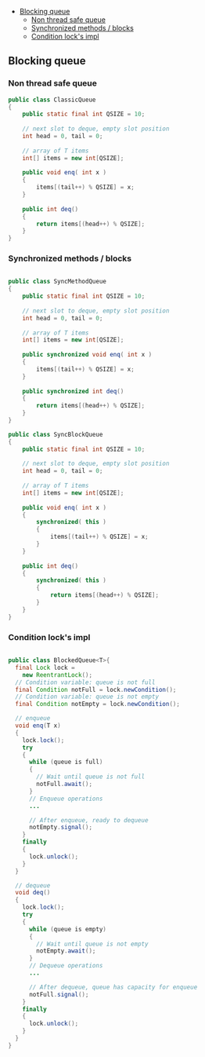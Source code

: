 
- [Blocking queue](#blocking-queue)
	- [Non thread safe queue](#non-thread-safe-queue)
	- [Synchronized methods / blocks](#synchronized-methods--blocks)
	- [Condition lock's impl](#condition-locks-impl)

## Blocking queue

### Non thread safe queue

```java
public class ClassicQueue
{
	public static final int QSIZE = 10;
	
	// next slot to deque, empty slot position
	int head = 0, tail = 0;
	
	// array of T items
	int[] items = new int[QSIZE];
	
	public void enq( int x )
	{
		items[(tail++) % QSIZE] = x;
	}
	
	public int deq()
	{
		return items[(head++) % QSIZE];
	}
}
```

### Synchronized methods / blocks

```java

public class SyncMethodQueue
{
	public static final int QSIZE = 10;
	
	// next slot to deque, empty slot position
	int head = 0, tail = 0;
	
	// array of T items
	int[] items = new int[QSIZE];
	
	public synchronized void enq( int x )
	{
		items[(tail++) % QSIZE] = x;
	}
	
	public synchronized int deq()
	{
		return items[(head++) % QSIZE];
	}
}

public class SyncBlockQueue
{
	public static final int QSIZE = 10;
	
	// next slot to deque, empty slot position
	int head = 0, tail = 0;
	
	// array of T items
	int[] items = new int[QSIZE];
	
	public void enq( int x )
	{
		synchronized( this )
		{
			items[(tail++) % QSIZE] = x;
		}
	}
	
	public int deq()
	{
		synchronized( this )
		{
			return items[(head++) % QSIZE];
		}
	}
}
```

### Condition lock's impl

```java

public class BlockedQueue<T>{
  final Lock lock =
    new ReentrantLock();
  // Condition variable: queue is not full
  final Condition notFull = lock.newCondition();
  // Condition variable: queue is not empty
  final Condition notEmpty = lock.newCondition();

  // enqueue
  void enq(T x) 
  {
    lock.lock();
    try 
	{
      while (queue is full)
	  {
        // Wait until queue is not full
        notFull.await();
      }  
	  // Enqueue operations
	  ...

	  // After enqueue, ready to dequeue
      notEmpty.signal();
    }
	finally 
	{
      lock.unlock();
    }
  }

  // dequeue
  void deq()
  {
    lock.lock();
    try 
	{
      while (queue is empty)
	  {
		// Wait until queue is not empty
        notEmpty.await();
      }  
	  // Dequeue operations
	  ...

	  // After dequeue, queue has capacity for enqueue
      notFull.signal();
    }
	finally 
	{
      lock.unlock();
    }  
  }
}
```